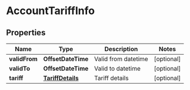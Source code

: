 

# AccountTariffInfo


## Properties

| Name | Type | Description | Notes |
|------------ | ------------- | ------------- | -------------|
|**validFrom** | **OffsetDateTime** | Valid from datetime |  [optional] |
|**validTo** | **OffsetDateTime** | Valid to datetime |  [optional] |
|**tariff** | [**TariffDetails**](TariffDetails.md) | Tariff details |  [optional] |



